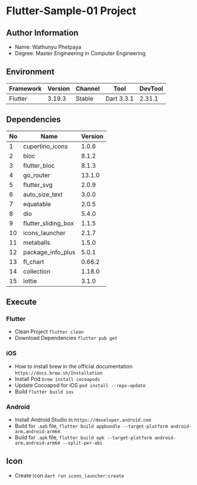 # Flutter-Sample-01 Project

## Author Information
- Name: Wathunyu Phetpaya
- Degree: Master Engineering in Computer Engineering

## Environment
Framework | Version | Channel | Tool | DevTool
--- | --- | --- | --- |---
Flutter | 3.19.3 | Stable | Dart 3.3.1 | 2.31.1

## Dependencies
No | Name | Version
--- | --- | ---
1 | cupertino_icons | 1.0.6
2 | bloc | 8.1.2
3 | flutter_bloc | 8.1.3
4 | go_router | 13.1.0
5 | flutter_svg | 2.0.9
6 | auto_size_text | 3.0.0
7 | equatable | 2.0.5
8 | dio | 5.4.0
9 | flutter_sliding_box | 1.1.5
10 | icons_launcher | 2.1.7
11 | metaballs | 1.5.0
12 | package_info_plus | 5.0.1
13 | fl_chart | 0.66.2
14 | collection | 1.18.0
15 | lottie | 3.1.0

## Execute
### Flutter
- Clean Project `flutter clean`
- Download Dependencies `flutter pub get`
### iOS
- How to install brew in the official documentation `https://docs.brew.sh/Installation`
- Install Pod `brew install cocoapods`
- Update Cocoapod for iOS `pod install --repo-update`
- Build `flutter build ios`
### Android
- Install Android Studio in `https://developer.android.com`
- Build for `.aab` file, `flutter build appbundle --target-platform android-arm,android-arm64`
- Build for `.apk` file, `flutter build apk --target-platform android-arm,android-arm64 --split-per-abi`

## Icon
- Create icon `dart run icons_launcher:create`
